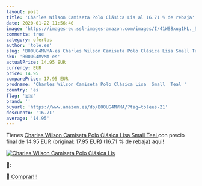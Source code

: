 ```yaml
---
layout: post
title: 'Charles Wilson Camiseta Polo Clásica Lis al 16.71 % de rebaja'
date: 2020-01-22 11:56:40
image: 'https://images-eu.ssl-images-amazon.com/images/I/41WS8xug1HL._SL400_.jpg'
comments: true
category: ofertas
author: 'tole.es'
slug: 'B00UG4MVMA-es Charles Wilson Camiseta Polo Clásica Lisa Small Teal'
sku: 'B00UG4MVMA-es'
actualPrice: 14.95 EUR
currency: EUR
price: 14.95
comparePrice: 17.95 EUR
prodname: 'Charles Wilson Camiseta Polo Clásica Lisa  Small  Teal '
country: 'es'
flag: '🇪🇸'
brand: ''
buyurl: 'https://www.amazon.es/dp/B00UG4MVMA/?tag=tolees-21'
descuento: '16.71'
average: '14.95'
---
```


Tienes [Charles Wilson Camiseta Polo Clásica Lisa  Small  Teal ](https://www.amazon.es/dp/B00UG4MVMA/?tag=tolees-21) con precio final de  14.95 EUR (original: 17.95 EUR) (16.71 %  de rebaja) aqui!

[![Charles Wilson Camiseta Polo Clásica Lis](https://images-eu.ssl-images-amazon.com/images/I/41WS8xug1HL._SL400_.jpg)](https://www.amazon.es/dp/B00UG4MVMA/?tag=tolees-21)

🔎:


[🛒 Comprar!!!](https://www.amazon.es/dp/B00UG4MVMA/?tag=tolees-21)
